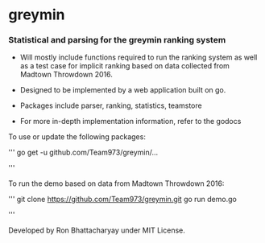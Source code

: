 # greymin


### Statistical and parsing for the greymin ranking system

- Will mostly include functions required to run the ranking system as well as
a test case for implicit ranking based on data collected from Madtown Throwdown 2016.

- Designed to be implemented by a web application built on go.

- Packages include parser, ranking, statistics, teamstore

- For more in-depth implementation information, refer to the godocs


To use or update the following packages:

'''
go get -u github.com/Team973/greymin/...

'''

To run the demo based on data from Madtown Throwdown 2016:

'''
git clone https://github.com/Team973/greymin.git
go run demo.go

'''


Developed by Ron Bhattacharyay under MIT License.
